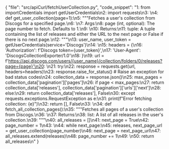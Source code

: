 {
"file": "src/apiCurl/fetchUserCollection.py",
"code_snippet": "1: from importCredentials import getUserCredentials\n2: import requests\n3: \n4: def get_user_collection(page=1):\n5:     \"\"\"Fetches a user's collection from Discogs for a specified page.\n6: \n7:     Args:\n8:         page (int, optional): The page number to fetch. Defaults to 1.\n9: \n10:     Returns:\n11:         tuple: A tuple containing the list of releases and either the URL to the next page or False if there is no next page.\n12:     \"\"\"\n13:     user_name, user_token = getUserCredentials(service='Discogs')\n14: \n15:     headers = {\n16:         'Authorization': f'Discogs token={user_token}',\n17:         'User-Agent': 'DiscogsCollectionExporter/1.0'\n18:     }\n19:     url = f'https://api.discogs.com/users/{user_name}/collection/folders/0/releases?page={page}'\n20: \n21:     try:\n22:         response = requests.get(url, headers=headers)\n23:         response.raise_for_status()  # Raise an exception for bad status codes\n24:         collection_data = response.json()\n25:         max_pages = collection_data['pagination']['pages']\n26:         if page < max_pages:\n27:             return collection_data['releases'], collection_data['pagination']['urls']['next']\n28:         else:\n29:             return collection_data['releases'], False\n30:     except requests.exceptions.RequestException as e:\n31:         print(f\"Error fetching collection: {e}\")\n32:         return [], False\n33: \n34: def fetch_all_collection_pages():\n35:     \"\"\"Fetches all pages of a user's collection from Discogs.\n36: \n37:     Returns:\n38:         list: A list of all releases in the user's collection.\n39:     \"\"\"\n40:     all_releases = []\n41:     next_page = True\n42:     page_number = 1\n43: \n44:     while next_page:\n45:         releases, next_page_url = get_user_collection(page_number)\n46:         next_page = next_page_url\n47:         all_releases.extend(releases)\n48:         page_number += 1\n49: \n50:     return all_releases\n"
}